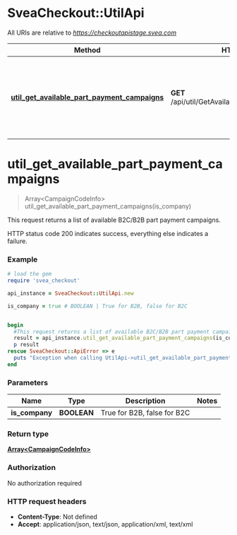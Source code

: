 # SveaCheckout::UtilApi

All URIs are relative to *https://checkoutapistage.svea.com*

Method | HTTP request | Description
------------- | ------------- | -------------
[**util_get_available_part_payment_campaigns**](UtilApi.md#util_get_available_part_payment_campaigns) | **GET** /api/util/GetAvailablePartPaymentCampaigns | This request returns a list of available B2C/B2B part payment campaigns.


# **util_get_available_part_payment_campaigns**
> Array&lt;CampaignCodeInfo&gt; util_get_available_part_payment_campaigns(is_company)

This request returns a list of available B2C/B2B part payment campaigns.

HTTP status code 200 indicates success, everything else indicates a failure.

### Example
```ruby
# load the gem
require 'svea_checkout'

api_instance = SveaCheckout::UtilApi.new

is_company = true # BOOLEAN | True for B2B, false for B2C


begin
  #This request returns a list of available B2C/B2B part payment campaigns.
  result = api_instance.util_get_available_part_payment_campaigns(is_company)
  p result
rescue SveaCheckout::ApiError => e
  puts "Exception when calling UtilApi->util_get_available_part_payment_campaigns: #{e}"
end
```

### Parameters

Name | Type | Description  | Notes
------------- | ------------- | ------------- | -------------
 **is_company** | **BOOLEAN**| True for B2B, false for B2C | 

### Return type

[**Array&lt;CampaignCodeInfo&gt;**](CampaignCodeInfo.md)

### Authorization

No authorization required

### HTTP request headers

 - **Content-Type**: Not defined
 - **Accept**: application/json, text/json, application/xml, text/xml



